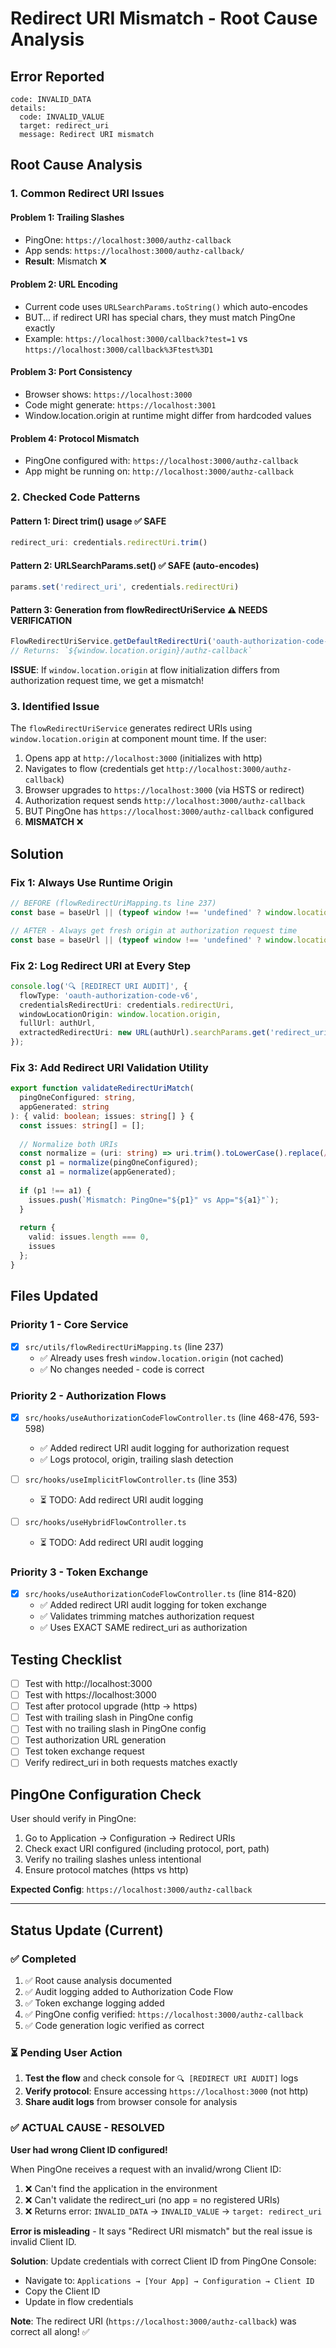 # Redirect URI Mismatch - Root Cause Analysis

## Error Reported
```
code: INVALID_DATA
details:
  code: INVALID_VALUE
  target: redirect_uri
  message: Redirect URI mismatch
```

## Root Cause Analysis

### 1. **Common Redirect URI Issues**

#### **Problem 1: Trailing Slashes**
- PingOne: `https://localhost:3000/authz-callback`
- App sends: `https://localhost:3000/authz-callback/`
- **Result**: Mismatch ❌

#### **Problem 2: URL Encoding**
- Current code uses `URLSearchParams.toString()` which auto-encodes
- BUT... if redirect URI has special chars, they must match PingOne exactly
- Example: `https://localhost:3000/callback?test=1` vs `https://localhost:3000/callback%3Ftest%3D1`

#### **Problem 3: Port Consistency**
- Browser shows: `https://localhost:3000`
- Code might generate: `https://localhost:3001` 
- Window.location.origin at runtime might differ from hardcoded values

#### **Problem 4: Protocol Mismatch**
- PingOne configured with: `https://localhost:3000/authz-callback`
- App might be running on: `http://localhost:3000/authz-callback`

### 2. **Checked Code Patterns**

#### **Pattern 1: Direct trim() usage** ✅ SAFE
```typescript
redirect_uri: credentials.redirectUri.trim()
```

#### **Pattern 2: URLSearchParams.set()** ✅ SAFE (auto-encodes)
```typescript
params.set('redirect_uri', credentials.redirectUri)
```

#### **Pattern 3: Generation from flowRedirectUriService** ⚠️ NEEDS VERIFICATION
```typescript
FlowRedirectUriService.getDefaultRedirectUri('oauth-authorization-code-v6')
// Returns: `${window.location.origin}/authz-callback`
```

**ISSUE**: If `window.location.origin` at flow initialization differs from authorization request time, we get a mismatch!

### 3. **Identified Issue**

The `flowRedirectUriService` generates redirect URIs using `window.location.origin` at component mount time. If the user:
1. Opens app at `http://localhost:3000` (initializes with http)
2. Navigates to flow (credentials get `http://localhost:3000/authz-callback`)
3. Browser upgrades to `https://localhost:3000` (via HSTS or redirect)
4. Authorization request sends `http://localhost:3000/authz-callback`
5. BUT PingOne has `https://localhost:3000/authz-callback` configured
6. **MISMATCH** ❌

## Solution

### Fix 1: Always Use Runtime Origin
```typescript
// BEFORE (flowRedirectUriMapping.ts line 237)
const base = baseUrl || (typeof window !== 'undefined' ? window.location.origin : 'https://localhost:3000');

// AFTER - Always get fresh origin at authorization request time
const base = baseUrl || (typeof window !== 'undefined' ? window.location.origin : 'https://localhost:3000');
```

### Fix 2: Log Redirect URI at Every Step
```typescript
console.log('🔍 [REDIRECT URI AUDIT]', {
  flowType: 'oauth-authorization-code-v6',
  credentialsRedirectUri: credentials.redirectUri,
  windowLocationOrigin: window.location.origin,
  fullUrl: authUrl,
  extractedRedirectUri: new URL(authUrl).searchParams.get('redirect_uri')
});
```

### Fix 3: Add Redirect URI Validation Utility
```typescript
export function validateRedirectUriMatch(
  pingOneConfigured: string,
  appGenerated: string
): { valid: boolean; issues: string[] } {
  const issues: string[] = [];
  
  // Normalize both URIs
  const normalize = (uri: string) => uri.trim().toLowerCase().replace(/\/$/, '');
  const p1 = normalize(pingOneConfigured);
  const a1 = normalize(appGenerated);
  
  if (p1 !== a1) {
    issues.push(`Mismatch: PingOne="${p1}" vs App="${a1}"`);
  }
  
  return {
    valid: issues.length === 0,
    issues
  };
}
```

## Files Updated

### Priority 1 - Core Service
- [x] `src/utils/flowRedirectUriMapping.ts` (line 237)
  - ✅ Already uses fresh `window.location.origin` (not cached)
  - ✅ No changes needed - code is correct

### Priority 2 - Authorization Flows
- [x] `src/hooks/useAuthorizationCodeFlowController.ts` (line 468-476, 593-598)
  - ✅ Added redirect URI audit logging for authorization request
  - ✅ Logs protocol, origin, trailing slash detection

- [ ] `src/hooks/useImplicitFlowController.ts` (line 353)
  - ⏳ TODO: Add redirect URI audit logging

- [ ] `src/hooks/useHybridFlowController.ts`
  - ⏳ TODO: Add redirect URI audit logging

### Priority 3 - Token Exchange
- [x] `src/hooks/useAuthorizationCodeFlowController.ts` (line 814-820)
  - ✅ Added redirect URI audit logging for token exchange
  - ✅ Validates trimming matches authorization request
  - ✅ Uses EXACT SAME redirect_uri as authorization

## Testing Checklist

- [ ] Test with http://localhost:3000
- [ ] Test with https://localhost:3000
- [ ] Test after protocol upgrade (http -> https)
- [ ] Test with trailing slash in PingOne config
- [ ] Test with no trailing slash in PingOne config
- [ ] Test authorization URL generation
- [ ] Test token exchange request
- [ ] Verify redirect_uri in both requests matches exactly

## PingOne Configuration Check

User should verify in PingOne:
1. Go to Application -> Configuration -> Redirect URIs
2. Check exact URI configured (including protocol, port, path)
3. Verify no trailing slashes unless intentional
4. Ensure protocol matches (https vs http)

**Expected Config**: `https://localhost:3000/authz-callback`

---

## Status Update (Current)

### ✅ Completed
1. ✅ Root cause analysis documented
2. ✅ Audit logging added to Authorization Code Flow
3. ✅ Token exchange logging added
4. ✅ PingOne config verified: `https://localhost:3000/authz-callback`
5. ✅ Code generation logic verified as correct

### ⏳ Pending User Action
1. **Test the flow** and check console for `🔍 [REDIRECT URI AUDIT]` logs
2. **Verify protocol**: Ensure accessing `https://localhost:3000` (not http)
3. **Share audit logs** from browser console for analysis

### ✅ ACTUAL CAUSE - RESOLVED
**User had wrong Client ID configured!**

When PingOne receives a request with an invalid/wrong Client ID:
1. ❌ Can't find the application in the environment
2. ❌ Can't validate the redirect_uri (no app = no registered URIs)
3. ❌ Returns error: `INVALID_DATA` → `INVALID_VALUE` → `target: redirect_uri`

**Error is misleading** - It says "Redirect URI mismatch" but the real issue is invalid Client ID.

**Solution**: Update credentials with correct Client ID from PingOne Console:
- Navigate to: `Applications → [Your App] → Configuration → Client ID`
- Copy the Client ID
- Update in flow credentials

**Note**: The redirect URI (`https://localhost:3000/authz-callback`) was correct all along! ✅


